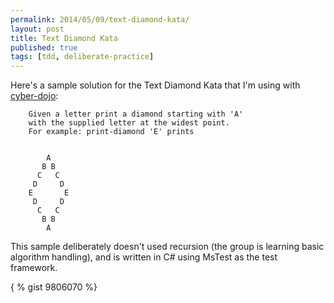 ```yaml
---
permalink: 2014/05/09/text-diamond-kata/
layout: post
title: Text Diamond Kata
published: true
tags: [tdd, deliberate-practice]
---
```


Here's a sample solution for the Text Diamond Kata that I'm using with
[cyber-dojo](http://cyber-dojo.com):

```
    Given a letter print a diamond starting with 'A'
    with the supplied letter at the widest point.
    For example: print-diamond 'E' prints


        A
       B B
      C   C
     D     D
    E       E
     D     D
      C   C
       B B
        A

```

This sample deliberately doesn't used recursion (the group is learning basic
algorithm handling), and is written in C# using MsTest as the test framework.

{ % gist 9806070 %}
